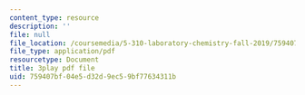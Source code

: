```yaml
---
content_type: resource
description: ''
file: null
file_location: /coursemedia/5-310-laboratory-chemistry-fall-2019/759407bf04e5d32d9ec59bf77634311b_Ea2YTXJrhkM.pdf
file_type: application/pdf
resourcetype: Document
title: 3play pdf file
uid: 759407bf-04e5-d32d-9ec5-9bf77634311b
---
```

